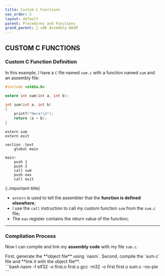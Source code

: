 ```yaml
---
title: Custom C Functions
nav_order: 2
layout: default
parent: Procedures and Functions
grand_parent: 🔲 x86 Assembly NASM
---
```


## **CUSTOM C FUNCTIONS**

### **Custom C Function Definition**

In this example, I have a `C` file named `sum.c` with a function named `sum` and an assembly file:

```c
#include <stdio.h>

extern int sum(int a, int b);

int sum(int a, int b)
{
    printf("Here!\n");
    return (a + b);
}
```

```
extern sum
extern exit

section .text
    global main

main:
    push 1
    push 2
    call sum
    push eax
    call exit
```

{:.important-title}
- `extern` is used to tell the assembler that the **function is defined elsewhere**;
- I use the `call` instruction to call my custom function `sum` from the `sum.c` file;
- The `eax` register contains the return value of the function;

----

### **Compilation Process**

Now I can compile and link my **assembly code** with my file `sum.c`.

<div class="code-example" markdown="1">
First, generate the **object file** using `nasm`. Second, compile the `sum.c` file and **link it with the object file**.
</div>
```bash
nasm -f elf32 -o first.o first.s
gcc -m32 -o first first.o sum.c -no-pie
```